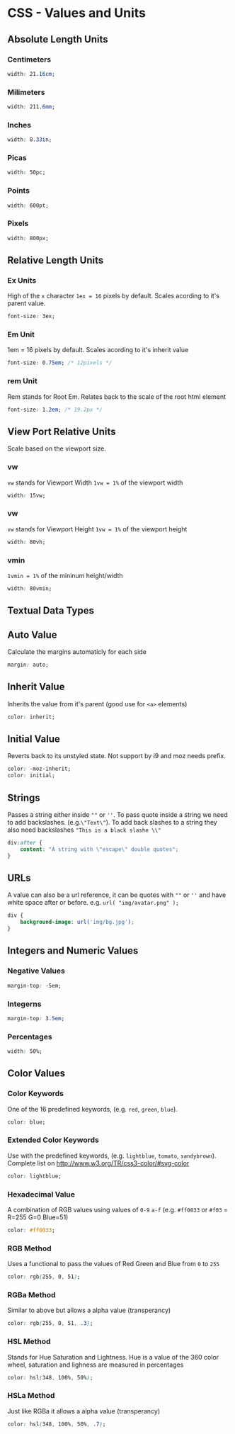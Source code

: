 # CSS - Values and Units

## Absolute Length Units

### Centimeters
```css
width: 21.16cm;
```

### Milimeters
```css
width: 211.6mm;
```

### Inches
```css
width: 8.33in;
```

### Picas
```css
width: 50pc;
```

### Points
```css
width: 600pt;
```

### Pixels
```css
width: 800px;
```

## Relative Length Units

### Ex Units
High of the `x` character `1ex = 16` pixels by default. Scales acording to it's parent value.

```css
font-size: 3ex;
```

### Em Unit 
1em = 16 pixels by default. Scales acording to it's inherit value

```css
font-size: 0.75em; /* 12pixels */
```

### rem Unit 
Rem stands for Root Em. Relates back to the scale of the root html element

```css
font-size: 1.2em; /* 19.2px */
```

## View Port Relative Units
Scale based on the viewport size.
	
### vw
`vw` stands for Viewport Width `1vw = 1%` of the viewport width

```css
width: 15vw;
```

### vw
`vw` stands for Viewport Height `1vw = 1%` of the viewport height

```css
width: 80vh;
```

### vmin
`1vmin = 1%` of the mininum height/width

```css
width: 80vmin;
```

## Textual Data Types

## Auto Value
Calculate the margins automaticly for each side

```css
margin: auto;
```

## Inherit Value
Inherits the value from it's parent (good use for `<a>` elements)
```css
color: inherit;
```

## Initial Value
Reverts back to its unstyled state. Not support by i9 and moz needs prefix.

```css
color: -moz-inherit;
color: initial;
```

## Strings
Passes a string either inside `""` or `''`. To pass quote inside a string we need to add backslashes. (e.g.`\"Text\"`). To add back slashes to a string they also need backslashes `"This is a black slashe \\"`

```css
div:after {
    content: "A string with \"escape\" double quotes";
}
```

## URLs
A value can also be a url reference, it can be quotes with `""` or `''` and have white space after or before. e.g. `url( "img/avatar.png" );`

```css
div {
    background-image: url('img/bg.jpg');
}
```

## Integers and Numeric Values

### Negative Values
```css
margin-top: -5em;
```

### Integerns
```css
margin-top: 3.5em;
```

### Percentages
```css
width: 50%;
```

## Color Values

### Color Keywords
One of the 16 predefined keywords, (e.g. `red`, `green`, `blue`).

```css
color: blue;
```

### Extended Color Keywords
Use with the predefined keywords, (e.g. `lightblue`, `tomato`, `sandybrown`). Complete list on http://www.w3.org/TR/css3-color/#svg-color

```css
color: lightblue;
```

### Hexadecimal Value
A combination of RGB values using values of `0-9` `a-f` (e.g. `#ff0033` or `#f03` = R=255 G=0 Blue=51)

```css
color: #ff0033;
```

### RGB Method
Uses a functional to pass the values of Red Green and Blue from `0` to `255`

```css
color: rgb(255, 0, 51);
```

### RGBa Method
Similar to above but allows a alpha value (transperancy)

```css
color: rgb(255, 0, 51, .3);
```

### HSL Method
Stands for Hue Saturation and Lightness. Hue is a value of the 360 color wheel, saturation and lighness are measured in percentages

```css
color: hsl(348, 100%, 50%);
```

### HSLa Method
Just like RGBa it allows a alpha value (transperancy)

```css
color: hsl(348, 100%, 50%, .7);
```












